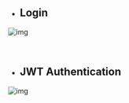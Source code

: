 * ## Login
![img](https://github.com/atakanertrk/csharp-and-dotnet-general/blob/master/Example-Codes/JWT-authentication-with-webapi/login.png)

<br>

* ## JWT Authentication
![img](https://github.com/atakanertrk/csharp-and-dotnet-general/blob/master/Example-Codes/JWT-authentication-with-webapi/using-token.png)

<br>
